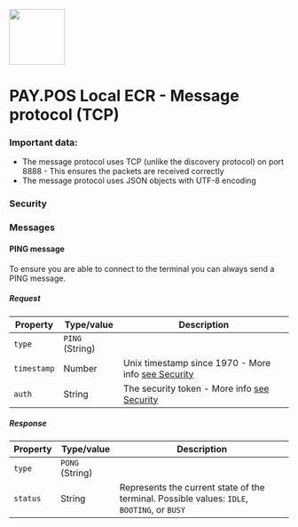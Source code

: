 <img src="https://www.pay.nl/uploads/1/brands/main_logo.png" width="100px" />

# PAY.POS Local ECR - Message protocol (TCP)

### Important data:
- The message protocol uses TCP (unlike the discovery protocol) on port 8888 - This ensures the packets are received correctly
- The message protocol uses JSON objects with UTF-8 encoding

### Security


### Messages

#### PING message
To ensure you are able to connect to the terminal you can always send a PING message.

##### Request
| **Property** | **Type/value**  | **Description**                                                 |
|--------------|-----------------|-----------------------------------------------------------------|
| `type`       | `PING` (String) |                                                                 |
| `timestamp`  | Number          | Unix timestamp since 1970 - More info [see Security](#Security) |
| `auth`       | String          | The security token - More info  [see Security](#Security)       |

##### Response
| **Property** | **Type/value**  | **Description**                                                                             |
|--------------|-----------------|---------------------------------------------------------------------------------------------|
| `type`       | `PONG` (String) |                                                                                             |
| `status`     | String          | Represents the current state of the terminal. Possible values: `IDLE`, `BOOTING`, or `BUSY` |

